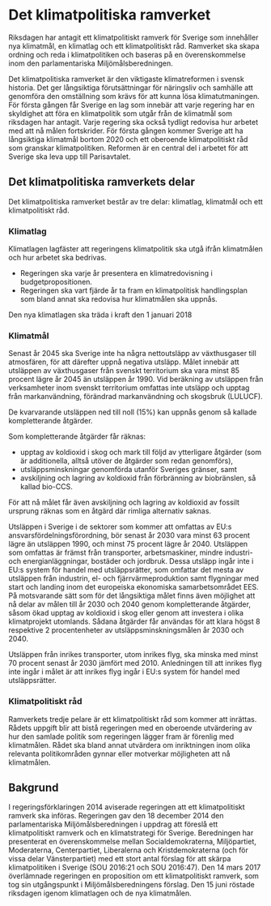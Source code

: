 # Det klimatpolitiska ramverket

Riksdagen har antagit ett klimatpolitiskt ramverk för Sverige som innehåller nya klimatmål, en klimatlag och ett klimatpolitiskt råd. Ramverket ska skapa ordning och reda i klimatpolitiken och baseras på en överenskommelse inom den parlamentariska Miljömålsberedningen.

Det klimatpolitiska ramverket är den viktigaste klimatreformen i svensk historia. Det ger långsiktiga förutsättningar för näringsliv och samhälle att genomföra den omställning som krävs för att kunna lösa klimatutmaningen. För första gången får Sverige en lag som innebär att varje regering har en skyldighet att föra en klimatpolitik som utgår från de klimatmål som riksdagen har antagit. Varje regering ska också tydligt redovisa hur arbetet med att nå målen fortskrider. För första gången kommer Sverige att ha långsiktiga klimatmål bortom 2020 och ett oberoende klimatpolitiskt råd som granskar klimatpolitiken. Reformen är en central del i arbetet för att Sverige ska leva upp till Parisavtalet.

## Det klimatpolitiska ramverkets delar

Det klimatpolitiska ramverket består av tre delar: klimatlag, klimatmål och ett klimatpolitiskt råd.

### Klimatlag

Klimatlagen lagfäster att regeringens klimatpolitik ska utgå ifrån klimatmålen och hur arbetet ska bedrivas.

* Regeringen ska varje år presentera en klimatredovisning i budgetpropositionen.
* Regeringen ska vart fjärde år ta fram en klimatpolitisk handlingsplan som bland annat ska redovisa hur klimatmålen ska uppnås.

Den nya klimatlagen ska träda i kraft den 1 januari 2018

### Klimatmål

Senast år 2045 ska Sverige inte ha några nettoutsläpp av växthusgaser till atmosfären, för att därefter uppnå negativa utsläpp. Målet innebär att utsläppen av växthusgaser från svenskt territorium ska vara minst 85 procent lägre år 2045 än utsläppen år 1990. Vid beräkning av utsläppen från verksamheter inom svenskt territorium omfattas inte utsläpp och upptag från markanvändning, förändrad markanvändning och skogsbruk (LULUCF).

De kvarvarande utsläppen ned till noll (15%) kan uppnås genom så kallade kompletterande åtgärder.

Som kompletterande åtgärder får räknas:

* upptag av koldioxid i skog och mark till följd av ytterligare åtgärder (som är additionella, alltså utöver de åtgärder som redan genomförs),
* utsläppsminskningar genomförda utanför Sveriges gränser, samt
* avskiljning och lagring av koldioxid från förbränning av biobränslen, så kallad bio-CCS.

För att nå målet får även avskiljning och lagring av koldioxid av fossilt ursprung räknas som en åtgärd där rimliga alternativ saknas.

Utsläppen i Sverige i de sektorer som kommer att omfattas av EU:s ansvarsfördelningsförordning, bör senast år 2030 vara minst 63 procent lägre än utsläppen 1990, och minst 75 procent lägre år 2040. Utsläppen som omfattas är främst från transporter, arbetsmaskiner, mindre industri- och energianläggningar, bostäder och jordbruk. Dessa utsläpp ingår inte i EU:s system för handel med utsläppsrätter, som omfattar det mesta av utsläppen från industrin, el- och fjärrvärmeproduktion samt flygningar med start och landing inom det europeiska ekonomiska samarbetsområdet EES. På motsvarande sätt som för det långsiktiga målet finns även möjlighet att nå delar av målen till år 2030 och 2040 genom kompletterande åtgärder, såsom ökad upptag av koldioxid i skog eller genom att investera i olika klimatprojekt utomlands. Sådana åtgärder får användas för att klara högst 8 respektive 2 procentenheter av utsläppsminskningsmålen år 2030 och 2040.

Utsläppen från inrikes transporter, utom inrikes flyg, ska minska med minst 70 procent senast år 2030 jämfört med 2010. Anledningen till att inrikes flyg inte ingår i målet är att inrikes flyg ingår i EU:s system för handel med utsläppsrätter.

### Klimatpolitiskt råd

Ramverkets tredje pelare är ett klimatpolitiskt råd som kommer att inrättas. Rådets uppgift blir att bistå regeringen med en oberoende utvärdering av hur den samlade politik som regeringen lägger fram är förenlig med klimatmålen. Rådet ska bland annat utvärdera om inriktningen inom olika relevanta politikområden gynnar eller motverkar möjligheten att nå klimatmålen.

## Bakgrund

I regeringsförklaringen 2014 aviserade regeringen att ett klimatpolitiskt ramverk ska införas. Regeringen gav den 18 december 2014 den parlamentariska Miljömålsberedningen i uppdrag att föreslå ett klimatpolitiskt ramverk och en klimatstrategi för Sverige. Beredningen har presenterat en överenskommelse mellan Socialdemokraterna, Miljöpartiet, Moderaterna, Centerpartiet, Liberalerna och Kristdemokraterna (och för vissa delar Vänsterpartiet) med ett stort antal förslag för att skärpa klimatpolitiken i Sverige (SOU 2016:21 och SOU 2016:47). Den 14 mars 2017 överlämnade regeringen en proposition om ett klimatpolitiskt ramverk, som tog sin utgångspunkt i Miljömålsberedningens förslag. Den 15 juni röstade riksdagen igenom klimatlagen och de nya klimatmålen.
